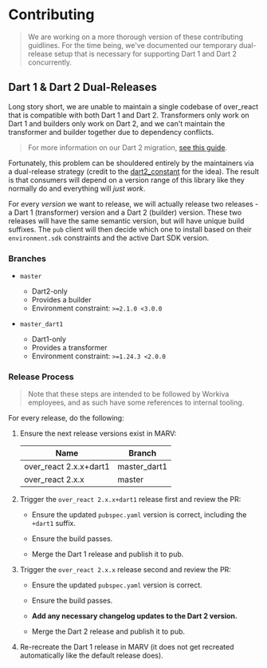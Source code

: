 # Contributing

> We are working on a more thorough version of these contributing guidlines. For
> the time being, we've documented our temporary dual-release setup that is
> necessary for supporting Dart 1 and Dart 2 concurrently.

## Dart 1 & Dart 2 Dual-Releases

Long story short, we are unable to maintain a single codebase of over_react that
is compatible with both Dart 1 and Dart 2. Transformers only work on Dart 1 and
builders only work on Dart 2, and we can't maintain the transformer and builder
together due to dependency conflicts.

> For more information on our Dart 2 migration, [see this guide](/doc/dart2_migration.md).

Fortunately, this problem can be shouldered entirely by the maintainers via a
dual-release strategy (credit to the [dart2_constant](https://pub.dartlang.org/packages/dart2_constant)
for the idea). The result is that consumers will depend on a version range of
this library like they normally do and everything will _just work_.

For every _version_ we want to release, we will actually release two releases -
a Dart 1 (transformer) version and a Dart 2 (builder) version. These two
releases will have the same semantic version, but will have unique build
suffixes. The `pub` client will then decide which one to install based on their
`environment.sdk` constraints and the active Dart SDK version.

### Branches

- `master`
  - Dart2-only
  - Provides a builder
  - Environment constraint: `>=2.1.0 <3.0.0`

- `master_dart1`
  - Dart1-only
  - Provides a transformer
  - Environment constraint: `>=1.24.3 <2.0.0`

### Release Process

> Note that these steps are intended to be followed by Workiva employees, and as
> such have some references to internal tooling.

For every release, do the following:

1. Ensure the next release versions exist in MARV:

    Name | Branch
    ---- | ------
    over_react 2.x.x+dart1 | master_dart1
    over_react 2.x.x | master

1. Trigger the `over_react 2.x.x+dart1` release first and review the PR:

   - Ensure the updated `pubspec.yaml` version is correct, including the
     `+dart1` suffix.

   - Ensure the build passes.

   - Merge the Dart 1 release and publish it to pub.

1. Trigger the `over_react 2.x.x` release second and review the PR:

   - Ensure the updated `pubspec.yaml` version is correct.

   - Ensure the build passes.

   - **Add any necessary changelog updates to the Dart 2 version.**

   - Merge the Dart 2 release and publish it to pub.

1. Re-recreate the Dart 1 release in MARV (it does not get recreated
   automatically like the default release does).
